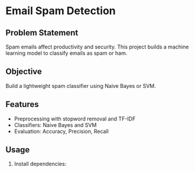 # Email Spam Detection

## Problem Statement
Spam emails affect productivity and security. This project builds a machine learning model to classify emails as spam or ham.

## Objective
Build a lightweight spam classifier using Naive Bayes or SVM.

## Features
- Preprocessing with stopword removal and TF-IDF
- Classifiers: Naive Bayes and SVM
- Evaluation: Accuracy, Precision, Recall

## Usage
1. Install dependencies:
